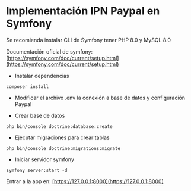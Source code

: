 # Implementación IPN Paypal en Symfony

Se recomienda instalar CLI de Symfony tener PHP 8.0 y MySQL 8.0

Documentación oficial de symfony: [https://symfony.com/doc/current/setup.html](https://symfony.com/doc/current/setup.html)

- Instalar dependencias
```
composer install
```

- Modificar el archivo .env la conexión a base de datos y configuración Paypal

- Crear base de datos
```
php bin/console doctrine:database:create
```

- Ejecutar migraciones para crear tablas
```
php bin/console doctrine:migrations:migrate
```

- Iniciar servidor symfony
```
symfony server:start -d
```

Entrar a la app en: [https://127.0.0.1:8000](https://127.0.0.1:8000)
